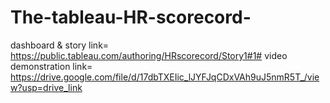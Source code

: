# The-tableau-HR-scorecord-

dashboard & story link= https://public.tableau.com/authoring/HRscorecord/Story1#1#
video demonstration link= https://drive.google.com/file/d/17dbTXEIic_lJYFJqCDxVAh9uJ5nmR5T_/view?usp=drive_link
